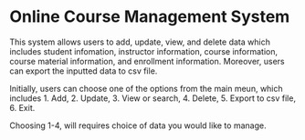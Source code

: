 # Online Course Management System

This system allows users to add, update, view, and delete data which includes student infomation, instructor information, course information, course material information, and enrollment information. Moreover, users can export the inputted data to csv file.

Initially, users can choose one of the options from the main meun, which includes 1. Add, 2. Update, 3. View or search, 4. Delete, 5. Export to csv file, 6. Exit. 

Choosing 1-4, will requires choice of data you would like to manage.